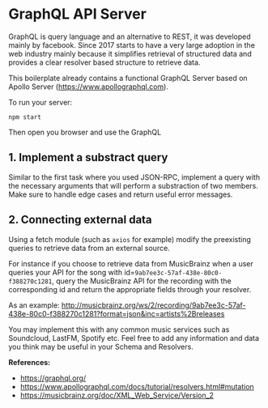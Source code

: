 # GraphQL API Server

GraphQL is query language and an alternative to REST, it was developed mainly by facebook. Since 2017 starts to have a very large adoption in the web industry mainly because it simplifies retrieval of structured data and provides a clear resolver based structure to retrieve data.

This boilerplate already contains a functional GraphQL Server based on Apollo Server (<https://www.apollographql.com>).

To run your server:

```shell
npm start
```

Then open you browser and use the GraphQL 

## 1. Implement a substract query

Similar to the first task where you used JSON-RPC, implement a query with the necessary arguments that will perform a substraction of two members. Make sure to handle edge cases and return useful error messages.

## 2. Connecting external data

Using a fetch module (such as `axios` for example) modify the preexisting queries to retrieve data from an external source.

For instance if you choose to retrieve data from MusicBrainz when a user queries your API for the song with id=`9ab7ee3c-57af-438e-80c0-f388270c1281`, query the MusicBrainz API for the recording with the corresponding id and return the appropriate fields through your resolver.

As an example: <http://musicbrainz.org/ws/2/recording/9ab7ee3c-57af-438e-80c0-f388270c1281?format=json&inc=artists%2Breleases>

You may implement this with any common music services such as Soundcloud, LastFM, Spotify etc. Feel free to add any information and data you think may be useful in your Schema and Resolvers.


**References:**
* <https://graphql.org/>
* <https://www.apollographql.com/docs/tutorial/resolvers.html#mutation>
* <https://musicbrainz.org/doc/XML_Web_Service/Version_2>